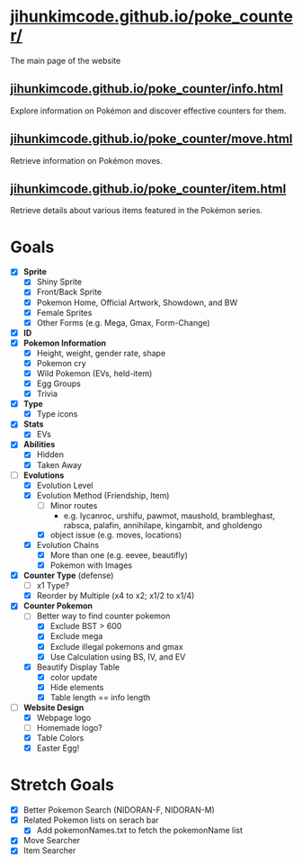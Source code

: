 # [jihunkimcode.github.io/poke_counter/](https://jihunkimcode.github.io/poke_counter/)
The main page of the website

## [jihunkimcode.github.io/poke_counter/info.html](https://jihunkimcode.github.io/poke_counter/info.html)
Explore information on Pokémon and discover effective counters for them.

## [jihunkimcode.github.io/poke_counter/move.html](https://jihunkimcode.github.io/poke_counter/move.html)
Retrieve information on Pokémon moves.

## [jihunkimcode.github.io/poke_counter/item.html](https://jihunkimcode.github.io/poke_counter/item.html)
Retrieve details about various items featured in the Pokémon series.

# Goals
- [x] **Sprite**
    - [x] Shiny Sprite
    - [x] Front/Back Sprite
    - [x] Pokemon Home, Official Artwork, Showdown, and BW
    - [x] Female Sprites
    - [x] Other Forms (e.g. Mega, Gmax, Form-Change)
- [x] **ID**
- [x] **Pokemon Information**
    - [x] Height, weight, gender rate, shape
    - [x] Pokemon cry
    - [x] Wild Pokemon (EVs, held-item)
    - [x] Egg Groups
    - [x] Trivia
- [x] **Type**
    - [x] Type icons
- [x] **Stats**
    - [x] EVs
- [x] **Abilities**
    - [x] Hidden
    - [x] Taken Away
- [ ] **Evolutions**
    - [x] Evolution Level
    - [x] Evolution Method (Friendship, Item)
        - [ ] Minor routes 
            - e.g. lycanroc, urshifu, pawmot, maushold, brambleghast, rabsca, palafin, annihilape, kingambit, and gholdengo
        - [x] object issue (e.g. moves, locations)
    - [x] Evolution Chains
        - [x] More than one (e.g. eevee, beautifly)
        - [x] Pokemon with Images
- [x] **Counter Type** (defense)
    - [ ] x1 Type?
    - [x] Reorder by Multiple (x4 to x2; x1/2 to x1/4)
- [x] **Counter Pokemon**
    - [ ] Better way to find counter pokemon
        - [x] Exclude BST > 600
        - [x] Exclude mega
        - [x] Exclude illegal pokemons and gmax
        - [x] Use Calculation using BS, IV, and EV
    - [x] Beautify Display Table
        - [x] color update
        - [x] Hide elements
        - [x] Table length == info length
- [ ] **Website Design**
    - [x] Webpage logo
    - [ ] Homemade logo?
    - [x] Table Colors
    - [x] Easter Egg!

# Stretch Goals
- [x] Better Pokemon Search (NIDORAN-F, NIDORAN-M)
- [x] Related Pokemon lists on serach bar
    - [x] Add pokemonNames.txt to fetch the pokemonName list
- [x] Move Searcher
- [x] Item Searcher
